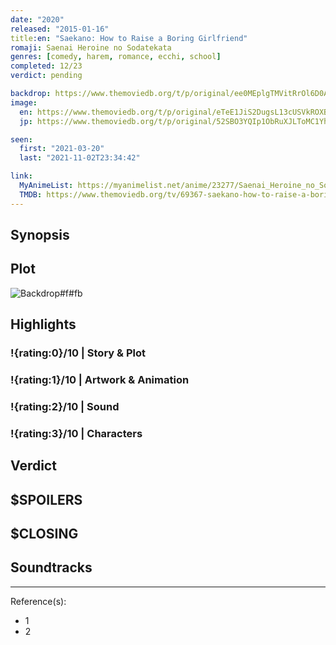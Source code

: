 ```yaml
---
date: "2020"
released: "2015-01-16"
title:en: "Saekano: How to Raise a Boring Girlfriend"
romaji: Saenai Heroine no Sodatekata
genres: [comedy, harem, romance, ecchi, school]
completed: 12/23
verdict: pending

backdrop: https://www.themoviedb.org/t/p/original/ee0MEplgTMVitRrOl6D0AAu3ywl.jpg
image:
  en: https://www.themoviedb.org/t/p/original/eTeE1JiS2DugsL13cUSVkROXBP9.jpg
  jp: https://www.themoviedb.org/t/p/original/52SBO3YQIp1ObRuXJLToMC1Yh8d.jpg

seen:
  first: "2021-03-20"
  last: "2021-11-02T23:34:42"

link:
  MyAnimeList: https://myanimelist.net/anime/23277/Saenai_Heroine_no_Sodatekata
  TMDB: https://www.themoviedb.org/tv/69367-saekano-how-to-raise-a-boring-girlfriend
---
```



## Synopsis

## Plot

![Backdrop#f#fb](link "Source: TMDB")

## Highlights

### !{rating:0}/10 | Story & Plot

### !{rating:1}/10 | Artwork & Animation

### !{rating:2}/10 | Sound

### !{rating:3}/10 | Characters

## Verdict

## $SPOILERS

## $CLOSING

## Soundtracks

***
Reference(s):

- 1
- 2
